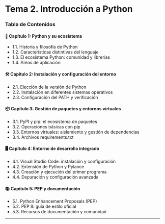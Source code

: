 # Tema 2. Introducción a Python

### Tabla de Contenidos

#### 🐍 Capítulo 1: Python y su ecosistema

* 1.1. Historia y filosofía de Python
* 1.2. Características distintivas del lenguaje
* 1.3. El ecosistema Python: comunidad y librerías
* 1.4. Áreas de aplicación

#### 🛠️ Capítulo 2: Instalación y configuración del entorno

* 2.1. Elección de la versión de Python
* 2.2. Instalación en diferentes sistemas operativos
* 2.3. Configuración del PATH y verificación

#### 📦 Capítulo 3: Gestión de paquetes y entornos virtuales

* 3.1. PyPI y pip: el ecosistema de paquetes
* 3.2. Operaciones básicas con pip
* 3.3. Entornos virtuales: aislamiento y gestión de dependencias
* 3.4. Archivos requirements.txt

#### 🖥️ Capítulo 4: Entorno de desarrollo integrado

* 4.1. Visual Studio Code: instalación y configuración
* 4.2. Extensión de Python y Pylance
* 4.3. Creación y ejecución del primer programa
* 4.4. Depuración y configuración avanzada

#### 📚 Capítulo 5: PEP y documentación

* 5.1. Python Enhancement Proposals (PEP)
* 5.2. PEP 8: guía de estilo oficial
* 5.3. Recursos de documentación y comunidad

***
